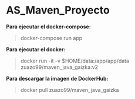 # AS_Maven_Proyecto

**Para ejecutar el docker-compose:**

>docker-compose run app

**Para ejecutar el docker:**

>docker run -it -v $HOME/data:/app/app/data zuazo99/maven_java_gaizka:v2

**Para descargar la imagen de DockerHub:**
>docker pull zuazo99/maven_java_gaizka
